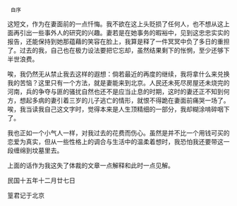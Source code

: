      自序 

   这短文，作为在妻面前的一点忏悔。我不欲在这上头贬损了任何人，也不想从这上面再引出一些事外人的研究的兴趣。妻若是在她事务的暇裕中，见到这忠忠实实的报告，还能保持到她那蕴藉的笑容在脸上，我算是释了一件冥冥中负了多日的重担了。过去的我，自己也在极力设法要把它忘却，虽然结果剩下的怅惘，至少还够下半世浪费。

   唉，我仍然无从禁止我去这样的遐想：倘若最近的再度的继续，我将拿什么来兑换我的苦恼？这里只有一个方法，就是妻能来到北京。人民还未死尽房屋还未烧完的河南，兵的争夺与匪的骚扰自然也还不是应当止息的时期，这时的妻还正不知到何方，想起多病的妻引着三岁的儿子逃亡的情形，就恨不得跪在妻面前痛哭一场了。唉，我当读我自己这文字时，觉得本来是人生顶精细的一部分，我却糊涂啃碎咽下了。

   我也正如一个小气人一样，对我过去的花费而伤心。虽然是并不比一个用钱可买的恋爱为真实，但从一些性格上的调合与生活中的温柔着想时，我恐怕我还要带这一段缠绵到坟墓里去。

   上面的话作为我这失了体裁的文章一点解释和此时一点见解。 

   民国十五年十二月廿七日 

   篁君记于北京 

